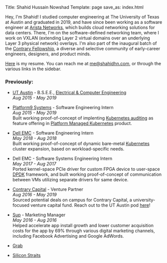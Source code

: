 Title: Shahid Hussain Nowshad
Template: page
save_as: index.html

Hey, I'm Shahid! I studied computer engineering at The University of Texas at Austin and graduated in 2019, and have since been working as a software engineer at [Arista Networks](https://www.arista.com), which builds cloud networking solutions for data centers. There, I'm on the software-defined networking team, where I work on VXLAN (extending Layer 2 virtual domains over an underlying Layer 3 physical network) overlays. I'm also part of the inaugural batch of the [Contrary Fellowship](https://contrarycap.com/fellowship), a diverse and selective community of early-career engineers, designers, and product minds.

[Here]({filename}/downloads/resume.pdf) is my resume. You can reach me at [me@shahidhn.com](mailto:me@shahidhn.com), or through the various links in the sidebar.

### Previously:

- [UT Austin](https://www.utexas.edu/) - B.S.E.E., [Electrical & Computer Engineering](http://www.ece.utexas.edu/)</br>
*Aug 2015 - May 2019*

- [Platform9 Systems](https://platform9.com/) - Software Engineering Intern</br>
*Aug 2015 - May 2019*</br>
Built working proof-of-concept of implenting [Kubernetes auditing](https://kubernetes.io/docs/tasks/debug-application-cluster/audit/) as feature offering in [Platform Managed Kubernetes](https://platform9.com/managed-kubernetes/) product. 

- [Dell EMC](https://www.dellemc.com) - Software Engineering Intern</br>
*May 2018 - Aug 2018*</br>
Built working proof-of-concept of dynamic bare-metal [Kubernetes](https://kubernetes.io) cluster expansion, based on workload-specific needs.

- Dell EMC - Software Systems Engineering Intern</br>
*May 2017 - Aug 2017*</br>
Ported kernel-space PCIe driver for custom FPGA device to user-space [DPDK](https://www.dpdk.org/) framework, and built working proof-of-concept of communication between VMs utilizing separate drivers for same device.

- [Contrary Capital](https://contrarycap.com) - Venture Partner</br>
*Aug 2016 - May 2019*</br>
Sourced potential deals on campus for Contrary Capital, a university-focused venture capital fund. Reach out to the UT Austin pod [here](mailto:longhorns@contrarycap.com)!

- [Sup](http://www.suptheapp.com/) - Marketing Manager</br>
*May 2016 - Aug 2016*</br>
Helped accelerate app install growth and lower customer acquisition costs for the app by 69% through various digital marketing channels, including Facebook Advertising and Google AdWords.

- [Grab](http://www.grab.com/)

- [Silicon Straits](https://www.siliconstraits.com/)

